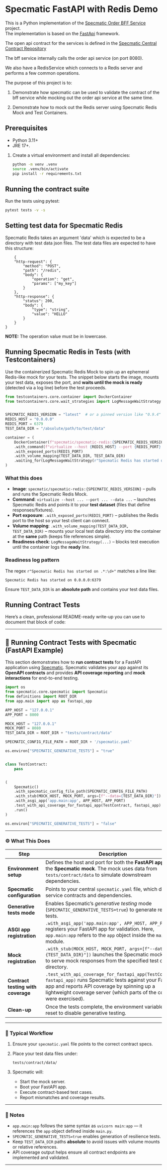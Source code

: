 # Specmatic FastAPI with Redis Demo

This is a Python implementation of the [Specmatic Order BFF Service](https://github.com/znsio/specmatic-order-ui)
project.  
The implementation is based on the [FastApi](https://fastapi.tiangolo.com/) framework.

The open api contract for the services is defined in
the [Specmatic Central Contract Repository](https://github.com/znsio/specmatic-order-contracts/blob/main/in/specmatic/examples/store/api_order_v1.yaml)

The bff service internally calls the order api service (on port 8080).

We also have a RedisService which connects to a Redis server  and performs a few common operations.

The purpose of this project is to:
1. Demonstrate how specmatic can be used to validate the contract of the bff service
while mocking out the order api service at the same time.

2. Demonstrate how to mock out the Redis server using Specmatic Redis Mock and Test Containers.


## Prerequisites

- Python 3.11+ 
- JRE 17+. 

1. Create a virtual environment and install all dependencies:

   ```bash
   python -m venv .venv
   source .venv/bin/activate
   pip install -r requirements.txt
   ```

## Running the contract suite

Run the tests using pytest:

```bash
pytest tests -v -s
```

## Setting test data for Specmatic Redis
Specmatic Redis takes an argument 'data' which is expected to be a directory with test data json files. 
The test data files are expected to have this structure:

```
    {
    "http-request": {
        "method": "POST",
        "path": "/redis",
        "body": {
            "operation": "get",
            "params": ["my_key"]
        }
    },
    "http-response": {
        "status": 200,
        "body": {
            "type": "string",
            "value": "HELLO"
        }
    }
}
```

**NOTE:** The operation value must be in lowercase.

## Running Specmatic Redis in Tests (with Testcontainers)

Use the containerized Specmatic Redis Mock to spin up an ephemeral Redis-like mock for your tests. The snippet below starts the image, mounts your test data, exposes the port, and **waits until the mock is ready** (detected via a log line) before the test proceeds.

```python
from testcontainers.core.container import DockerContainer
from testcontainers.core.wait_strategies import LogMessageWaitStrategy


SPECMATIC_REDIS_VERSION = "latest"  # or a pinned version like "0.9.4"
REDIS_HOST = "0.0.0.0"
REDIS_PORT = 6379
TEST_DATA_DIR = "/absolute/path/to/test/data"

container = (
    DockerContainer(f"specmatic/specmatic-redis:{SPECMATIC_REDIS_VERSION}")
    .with_command(f"virtualize --host {REDIS_HOST} --port {REDIS_PORT} --data {TEST_DATA_DIR}")
    .with_exposed_ports(REDIS_PORT)
    .with_volume_mapping(TEST_DATA_DIR, TEST_DATA_DIR)
    .waiting_for(LogMessageWaitStrategy(r"Specmatic Redis has started on .*:\d+").with_startup_timeout(10))
)
```

### What this does

* **Image**: `specmatic/specmatic-redis:{SPECMATIC_REDIS_VERSION}` – pulls and runs the Specmatic Redis Mock.
* **Command**: `virtualize --host ... --port ... --data ...` – launches Specmatic Redis and points it to your **test dataset** (files that define responses/fixtures).
* **Port exposure**: `.with_exposed_ports(REDIS_PORT)` – publishes the Redis port to the host so your test client can connect.
* **Volume mapping**: `.with_volume_mapping(TEST_DATA_DIR, TEST_DATA_DIR)` – mounts your local test data directory into the container at the **same** path (keeps file references simple).
* **Readiness check**: `LogMessageWaitStrategy(...)` – blocks test execution until the container logs the **ready** line.

### Readiness log pattern

The regex `r"Specmatic Redis has started on .*:\d+"` matches a line like:

```
Specmatic Redis has started on 0.0.0.0:6379
```

Ensure `TEST_DATA_DIR` is an **absolute path** and contains your test data files.


## Running Contract Tests
Here’s a clean, professional README-ready write-up you can use to document that block of code:

---

## 🧪 Running Contract Tests with Specmatic (FastAPI Example)

This section demonstrates how to **run contract tests** for a FastAPI application using [Specmatic](https://specmatic.io/).
Specmatic validates your app against its **OpenAPI contracts** and provides **API coverage reporting** and **mock interactions** for end-to-end testing.

```python
import os
from specmatic.core.specmatic import Specmatic
from definitions import ROOT_DIR
from app.main import app as fastapi_app

APP_HOST = "127.0.0.1"
APP_PORT = 8000

MOCK_HOST = "127.0.0.1"
MOCK_PORT = 8080
TEST_DATA_DIR = ROOT_DIR + "tests/contract/data"

SPECMATIC_CONFIG_FILE_PATH = ROOT_DIR + '/specmatic.yaml'

os.environ["SPECMATIC_GENERATIVE_TESTS"] = "true"


class TestContract:
    pass


(
    Specmatic()
    .with_specmatic_config_file_path(SPECMATIC_CONFIG_FILE_PATH)
    .with_stub(MOCK_HOST, MOCK_PORT, args=[f"--data={TEST_DATA_DIR}"])
    .with_asgi_app('app.main:app', APP_HOST, APP_PORT)
    .test_with_api_coverage_for_fastapi_app(TestContract, fastapi_app)
    .run()
)

os.environ["SPECMATIC_GENERATIVE_TESTS"] = "false"
```

---

### ⚙️ What This Does

| Step                               | Description                                                                                                                                                                                                                            |
|------------------------------------|----------------------------------------------------------------------------------------------------------------------------------------------------------------------------------------------------------------------------------------|
| **Environment setup**              | Defines the host and port for both the **FastAPI app** and the **Specmatic mock**. The mock uses data from `tests/contract/data` to simulate downstream dependencies.                                                                  |
| **Specmatic configuration**        | Points to your central `specmatic.yaml` file, which defines service contracts and dependencies.                                                                                                                                        |
| **Generative tests mode**          | Enables Specmatic’s *generative testing* mode (`SPECMATIC_GENERATIVE_TESTS=true`) to generate resilience tests.                                                                                                                        |
| **ASGI app registration**          | `.with_asgi_app('app.main:app', APP_HOST, APP_PORT)` registers your FastAPI app for validation. Here, `app.main:app` refers to the `app` object inside the `main.py` module.                                                           |
| **Mock registration**              | `.with_stub(MOCK_HOST, MOCK_PORT, args=[f"--data={TEST_DATA_DIR}"])` launches the Specmatic mock locally to serve mock responses from the specified test data directory.                                                               |
| **Contract testing with coverage** | `.test_with_api_coverage_for_fastapi_app(TestContract, fastapi_app)` runs Specmatic tests against your FastAPI app and reports API coverage by spinning up a lightweight coverage server (which parts of the contract were exercised). |
| **Clean-up**                       | Once the tests complete, the environment variable is reset to disable generative testing.                                                                                                                                              |

---

### 🧩 Typical Workflow

1. Ensure your `specmatic.yaml` file points to the correct contract specs.
2. Place your test data files under:

   ```
   tests/contract/data/
   ```
3. Specmatic will:

   * Start the mock server.
   * Boot your FastAPI app.
   * Execute contract-based test cases.
   * Report mismatches and coverage results.
---

### 🧠 Notes
* `app.main:app` follows the same syntax as `uvicorn main:app` — it references the `app` object defined inside `main.py`.
* `SPECMATIC_GENERATIVE_TESTS=true` enables generation of resilience tests.
* Keep `TEST_DATA_DIR` paths **absolute** to avoid issues with volume mounts or relative references.
* API coverage output helps ensure all contract endpoints are implemented and validated.
---


